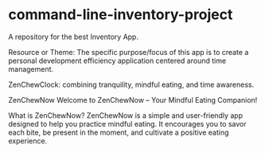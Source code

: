 # command-line-inventory-project
A repository for the best Inventory App.

Resource or Theme: The specific purpose/focus of this app is to create a personal development efficiency application centered around time management.

ZenChewClock: combining tranquility, mindful eating, and time awareness.

ZenChewNow
Welcome to ZenChewNow – Your Mindful Eating Companion!

What is ZenChewNow?
ZenChewNow is a simple and user-friendly app designed to help you practice mindful eating. It encourages you to savor each bite, be present in the moment, and cultivate a positive eating experience.
